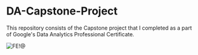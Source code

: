 # DA-Capstone-Project
This repository consists of the Capstone project that I completed as a part of Google's Data Analytics Professional Certificate.

![FE!@](https://user-images.githubusercontent.com/99217835/156901337-b969a60e-5d7e-47c6-9a47-bdc970a2b262.png)
